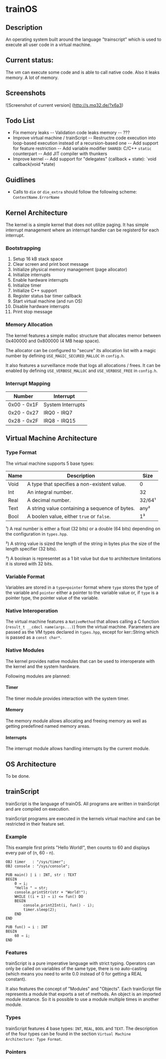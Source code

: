 # trainOS

## Description
An operating system built around the language "trainscript"
which is used to execute all user code in a virtual machine.

## Current status:
The vm can execute some code and is able to call native code.
Also it leaks memory. A lot of memory.

## Screenshots
![Screenshot of current version]
(http://s.mq32.de/?x6a3)

## Todo List
- Fix memory leaks
-- Validation code leaks memory
-- ???
- Improve virtual machine / trainScript
-- Restructre code execution into loop-based execution instead of a recursion-based one
-- Add support for feature restriction
-- Add variable modifier `SHARED`: C/C++ `static` counterpart
-- Add JIT compiler with thunkers
- Improve kernel
-- Add support for "delegates" (callback + state): `void callback(void *state)

## Guidlines
- Calls to `die` or `die_extra` should follow the following scheme: `ContextName.ErrorName`

## Kernel Architecture
The kernel is a simple kernel that does not utilize paging. It has simple interrupt management where an
interrupt handler can be registerd for each interrupt.

### Bootstrapping
1. Setup 16 kB stack space
2. Clear screen and print boot message
3. Initialize physical memory management (page allocator)
4. Initialize interrupts
5. Enable hardware interrupts
6. Initialize timer
7. Initialize C++ support
8. Register status bar timer callback
9. Start virtual machine (and run OS)
10. Disable hardware interrupts
11. Print stop message

### Memory Allocation
The kernel features a simple malloc structure that allocates memor between 0x400000 and 0x800000 (4 MB heap space).

The allocator can be configured to "secure" its allocation list with a magic number by defining `USE_MAGIC_SECURED_MALLOC` in `config.h`.

It also features a surveillance mode that logs all allocations / frees. It can be enabled by defining `USE_VERBOSE_MALLOC` and `USE_VERBOSE_FREE` in `config.h`.

### Interrupt Mapping
|Number     | Interrupt         |
|-----------|-------------------|
|0x00 - 0x1F|System Interrupts  |
|0x20 - 0x27| IRQ0 - IRQ7       |
|0x28 - 0x2F| IRQ8 - IRQ15      |

## Virtual Machine Architecture

### Type Format
The virtual machine supports 5 base types:

| Name    | Description                                    | Size   |
|---------|------------------------------------------------|--------|
| Void    | A type that specifies a non-existent value.    | 0      |
| Int     | An integral number.                            | 32     |
| Real    | A decimal number.                              | 32/64¹ |
| Text    | A string value containing a sequence of bytes. | any²   |
| Bool    | A boolen value, either `true` or `false`.      | 1³     |

¹) A real number is either a float (32 bits) or a double (64 bits) depending on the configuration in `types.hpp`.

²) A string value is sized the length of the string in bytes plus the size of the length specifier (32 bits).

³) A boolean is representet as a 1 bit value but due to architecture limitations it is stored with 32 bits.

### Variable Format
Variables are stored in a `type+pointer` format where `type` stores the type of the variable and `pointer` either a pointer to the variable value or, if `type` is a pointer type, the pointer value of the variable.

### Native Interoperation
The virtual machine features a `NativeMethod` that allows calling a C function (`result_t __cdecl name(args...)`) from the
virtual machine. Parameters are passed as the VM types declared in `types.hpp`, except for ker::String which is passed as a `const char*`.

### Native Modules
The kernel provides native modules that can be used to interoperate with the kernel and the system hardware.

Following modules are planned:

#### Timer
The timer module provides interaction with the system timer.

#### Memory
The memory module allows allocating and freeing memory as well as getting predefined named memory areas.

#### Interrupts
The interrupt module allows handling interrupts by the current module.


## OS Architecture
To be done.

## trainScript

trainScript is the language of trainOS. All programs are written in trainScript and are compiled on execution.

trainScript programs are executed in the kernels virtual machine and can be restricted in their feature set.

### Example
This example first prints "Hello World!", then counts to 60 and displays every pair of (n, 60 - n).

	OBJ timer   : "/sys/timer";
	OBJ console : "/sys/console";
	
	PUB main() | i : INT, str : TEXT
	BEGIN
		0 → i;
		"Hello " → str;
		console.printStr(str + "World!");
		WHILE ((i + 1) → i) <= fun() DO
		BEGIN
			console.print2Int(i, fun() - i);
			timer.sleep(2);
		END
	END
	
	PUB fun() → i : INT
	BEGIN
		60 → i;
	END

### Features
trainScript is a pure imperative language with strict typing. Operators can only be called on variables of the same type, there is no auto-casting (which means you need to write 0.0 instead of 0 for getting a REAL constant).

It also features the concept of "Modules" and "Objects". Each trainScript file represents a module that exports a set of methods. An object is an imported module instance. So it is possible to use a module multiple times in another module.

### Types
trainScript features 4 base types: `INT`, `REAL`, `BOOL` and `TEXT`. The description of the four types can be found in the section `Virtual Machine Architecture: Type Format`.

### Pointers
